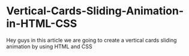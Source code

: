 # Vertical-Cards-Sliding-Animation-in-HTML-CSS
Hey guys in this article we are going to create a vertical cards sliding animation by using HTML and CSS
